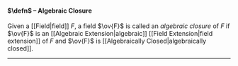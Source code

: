 #### $\defn$ – Algebraic Closure
Given a [[Field|field]] $F$, a field $\ov{F}$ is called an *algebraic closure* of $F$ if $\ov{F}$ is an [[Algebraic Extension|algebraic]] [[Field Extension|field extension]] of $F$ and $\ov{F}$ is [[Algebraically Closed|algebraically closed]].
***